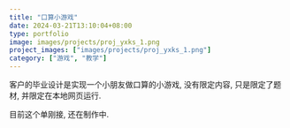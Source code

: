 ```yaml
---
title: "口算小游戏"
date: 2024-03-21T13:10:04+08:00
type: portfolio
image: images/projects/proj_yxks_1.png
project_images: ["images/projects/proj_yxks_1.png"]
category: ["游戏", "教学"]
---
```


客户的毕业设计是实现一个小朋友做口算的小游戏, 没有限定内容, 只是限定了题材, 并限定在本地网页运行.

目前这个单刚接, 还在制作中.
